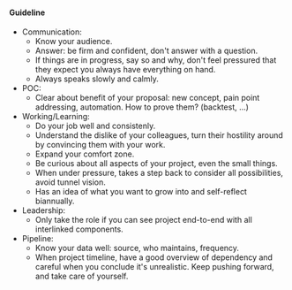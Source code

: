 #### Guideline

- Communication:
    - Know your audience.
    - Answer: be firm and confident, don't answer with a question.
    - If things are in progress, say so and why, don't feel pressured that they expect you always have everything on hand.
    - Always speaks slowly and calmly.
- POC:
    - Clear about benefit of your proposal: new concept, pain point addressing, automation. How to prove them? (backtest, ...) 
- Working/Learning:
    - Do your job well and consistenly.
    - Understand the dislike of your colleagues, turn their hostility around by convincing them with your work.
    - Expand your comfort zone.
    - Be curious about all aspects of your project, even the small things.
    - When under pressure, takes a step back to consider all possibilities, avoid tunnel vision.
    - Has an idea of what you want to grow into and self-reflect biannually.
- Leadership:
    - Only take the role if you can see project end-to-end with all interlinked components.
- Pipeline:
    - Know your data well: source, who maintains, frequency.
    - When project timeline, have a good overview of dependency and careful when you conclude it's unrealistic. Keep pushing forward, and take care of yourself.
